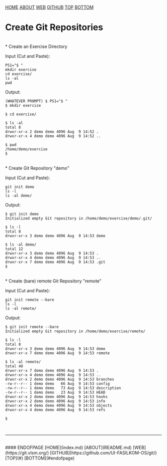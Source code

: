 ---
---

[HOME](index.md)
[ABOUT](README.md)
[WEB](https://git.vlsm.org/)
[GITHUB](https://github.com/UI-FASILKOM-OS/git/)
[TOP](#)
[BOTTOM](#endofpage)

# Create Git Repositories

<br>
* Create an Exercise Directory

Input (Cut and Paste):
```
PS1="$ "
mkdir exercise
cd exercise/
ls -al
pwd
```

Output:
```
(WHATEVER PROMPT) $ PS1="$ "
$ mkdir exercise

$ cd exercise/

$ ls -al
total 8
drwxr-xr-x 2 demo demo 4096 Aug  9 14:52 .
drwxr-xr-x 4 demo demo 4096 Aug  9 14:52 ..

$ pwd
/home/demo/exercise
$
```

<br>
* Create Git Repository "demo"

Input (Cut and Paste):
```
git init demo
ls -l
ls -al demo/
```

Output:
```
$ git init demo
Initialized empty Git repository in /home/demo/exercise/demo/.git/

$ ls -l
total 8
drwxr-xr-x 3 demo demo 4096 Aug  9 14:53 demo

$ ls -al demo/
total 12
drwxr-xr-x 3 demo demo 4096 Aug  9 14:53 .
drwxr-xr-x 4 demo demo 4096 Aug  9 14:53 ..
drwxr-xr-x 7 demo demo 4096 Aug  9 14:53 .git
$
```

<br>
* Create (bare) remote Git Repository "remote"

Input (Cut and Paste):
```
git init remote --bare
ls -l
ls -al remote/
```

Output:
```
$ git init remote --bare
Initialized empty Git repository in /home/demo/exercise/remote/

$ ls -l
total 8
drwxr-xr-x 3 demo demo 4096 Aug  9 14:53 demo
drwxr-xr-x 7 demo demo 4096 Aug  9 14:53 remote

$ ls -al remote/
total 40
drwxr-xr-x 7 demo demo 4096 Aug  9 14:53 .
drwxr-xr-x 4 demo demo 4096 Aug  9 14:53 ..
drwxr-xr-x 2 demo demo 4096 Aug  9 14:53 branches
-rw-r--r-- 1 demo demo   66 Aug  9 14:53 config
-rw-r--r-- 1 demo demo   73 Aug  9 14:53 description
-rw-r--r-- 1 demo demo   23 Aug  9 14:53 HEAD
drwxr-xr-x 2 demo demo 4096 Aug  9 14:53 hooks
drwxr-xr-x 2 demo demo 4096 Aug  9 14:53 info
drwxr-xr-x 4 demo demo 4096 Aug  9 14:53 objects
drwxr-xr-x 4 demo demo 4096 Aug  9 14:53 refs

$ 
```

<br>
<hr>
<br>
#### ENDOFPAGE
[HOME](index.md)
[ABOUT](README.md)
[WEB](https://git.vlsm.org/)
[GITHUB](https://github.com/UI-FASILKOM-OS/git/)
[TOP](#)
[BOTTOM](#endofpage)
<br>

